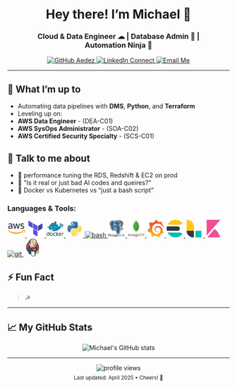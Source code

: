 <!--
  _   _ _   _ _       _          _____       _                     
 | | | | \ | (_)     (_)        |  __ \     | |                    
 | | | |  \| |_ _ __  _  ___ ___| |  | | ___| |__   ___  _ __  ___ 
 | | | | . ` | | '_ \| |/ __/ _ \ |  | |/ _ \ '_ \ / _ \| '_ \/ __|
 | |_| | |\  | | | | | | (_|  __/ |__| |  __/ |_) | (_) | | | \__ \
  \___/|_| \_|_|_| |_|_|\___\___|_____/ \___|_.__/ \___/|_| |_|___/
                                                                    
                                                                    
-->

<h1 align="center">Hey there! I’m Michael 👋</h1>
<h3 align="center">Cloud & Data Engineer ☁ | Database Admin 💾 | Automation Ninja 🤖</h3>

<p align="center">
  <a href="https://github.com/Aedez">
    <img 
      src="https://img.shields.io/badge/GitHub-Aedez-181717?style=for-the-badge&amp;logo=github&amp;logoColor=white"
      alt="GitHub Aedez">
  </a>
  <a href="https://linkedin.com/in/michael-nk-owusu-afari">
    <img 
      src="https://img.shields.io/badge/LinkedIn-Connect-0A66C2?style=for-the-badge&amp;logo=linkedin&amp;logoColor=white"
      alt="LinkedIn Connect">
  </a>
  <a href="mailto:michaelnkowusuafari@gmail.com">
    <img 
      src="https://img.shields.io/badge/Email-Me-D14836?style=for-the-badge&amp;logo=gmail&amp;logoColor=white"
      alt="Email Me">
  </a>
</p>


---

## 🌱 What I’m up to 
- Automating data pipelines with **DMS**, **Python**, and **Terraform**  
- Leveling up on:
- **AWS Data Engineer** - (DEA-C01)
- **AWS SysOps Administrator** - (SOA-C02)
- **AWS Certified Security Specialty** - (SCS-C01)  

## 💬 Talk to me about
- 🙏 performance tuning the RDS, Redshift & EC2 on prod
- 🤔 "Is it real or just bad AI codes and queires?"
- 🐳 Docker vs Kubernetes vs “just a bash script”   

<h3 align="left">Languages &amp; Tools:</h3>
<p align="left">
  <!-- Cloud & Infra -->
  <a href="https://aws.amazon.com" target="_blank" rel="noreferrer">
    <img src="https://raw.githubusercontent.com/devicons/devicon/master/icons/amazonwebservices/amazonwebservices-original-wordmark.svg"
         alt="aws" width="40" height="40"/>
  </a>
  <a href="https://www.terraform.io" target="_blank" rel="noreferrer">
    <img src="https://raw.githubusercontent.com/devicons/devicon/master/icons/terraform/terraform-original.svg"
         alt="terraform" width="40" height="40"/>
  </a>
  <a href="https://www.docker.com" target="_blank" rel="noreferrer">
    <img src="https://raw.githubusercontent.com/devicons/devicon/master/icons/docker/docker-original-wordmark.svg"
         alt="docker" width="40" height="40"/>
  </a>
  <!-- Programming & Scripting -->
  <a href="https://www.python.org" target="_blank" rel="noreferrer">
    <img src="https://raw.githubusercontent.com/devicons/devicon/master/icons/python/python-original.svg"
         alt="python" width="40" height="40"/>
  </a>
  <a href="https://www.gnu.org/software/bash/" target="_blank" rel="noreferrer">
    <img src="https://www.vectorlogo.zone/logos/gnu_bash/gnu_bash-icon.svg"
         alt="bash" width="40" height="40"/>
  </a>
  <!-- Database & Analytics -->
  <a href="https://www.postgresql.org" target="_blank" rel="noreferrer">
    <img src="https://raw.githubusercontent.com/devicons/devicon/master/icons/postgresql/postgresql-original-wordmark.svg"
         alt="postgresql" width="40" height="40"/>
  </a>
  <a href="https://www.mongodb.com" target="_blank" rel="noreferrer">
    <img src="https://raw.githubusercontent.com/devicons/devicon/master/icons/mongodb/mongodb-original-wordmark.svg"
         alt="mongodb" width="40" height="40"/>
  </a>
  <a href="https://grafana.com" target="_blank" rel="noreferrer">
    <img src="https://raw.githubusercontent.com/devicons/devicon/master/icons/grafana/grafana-original.svg"
         alt="grafana" width="40" height="40"/>
  </a>
  <a href="https://www.elastic.co/elk-stack" target="_blank" rel="noreferrer">
    <img src="https://raw.githubusercontent.com/devicons/devicon/master/icons/elasticsearch/elasticsearch-original.svg"
         alt="elasticsearch" width="40" height="40"/>
  </a>
  <a href="https://www.elastic.co/logstash" target="_blank" rel="noreferrer">
    <img src="https://raw.githubusercontent.com/devicons/devicon/master/icons/logstash/logstash-original.svg"
         alt="logstash" width="40" height="40"/>
  </a>
  <a href="https://www.elastic.co/kibana" target="_blank" rel="noreferrer">
    <img src="https://raw.githubusercontent.com/devicons/devicon/master/icons/kibana/kibana-plain.svg"
         alt="kibana" width="40" height="40"/>

  </a>
  <!-- Version Control & CI -->
  <a href="https://git-scm.com" target="_blank" rel="noreferrer">
    <img src="https://www.vectorlogo.zone/logos/git-scm/git-scm-icon.svg"
         alt="git" width="40" height="40"/>
  </a>
  <a href="https://www.jenkins.io" target="_blank" rel="noreferrer">
    <img src="https://raw.githubusercontent.com/devicons/devicon/master/icons/jenkins/jenkins-original.svg"
         alt="jenkins" width="40" height="40"/>
  </a>
</p>


## ⚡ Fun Fact
> ☭ 

---

## 📈 My GitHub Stats
<p align="center">
  <img src="https://github-readme-stats.vercel.app/api?username=Aedez&show_icons=true&theme=tokyonight&hide_border=true" alt="Michael's GitHub stats" />
</p>


---

<div align="center">
  <img src="https://komarev.com/ghpvc/?username=Aedez&color=blueviolet" alt="profile views"/>
  <br><sub>Last updated: April 2025 • Cheers! 🍻</sub>
</div>
